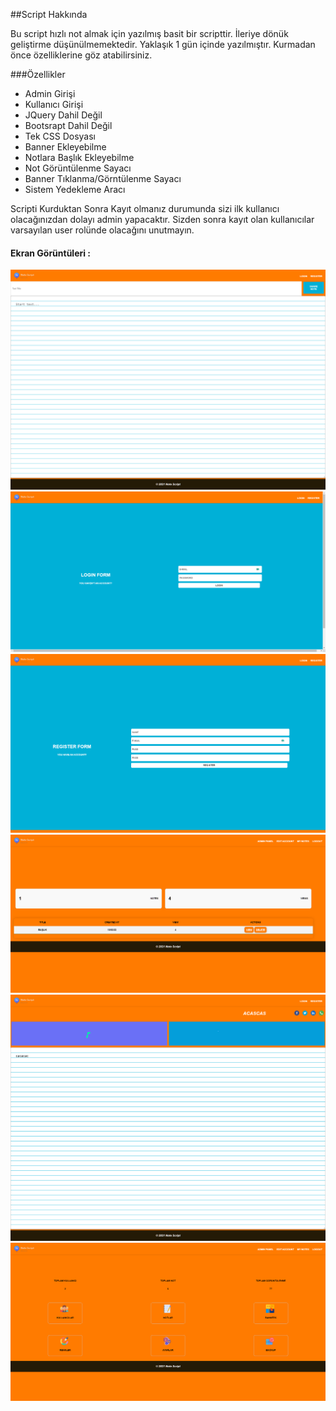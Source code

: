 ##Script Hakkında

<p>Bu script hızlı not almak için yazılmış basit bir scripttir. İleriye dönük geliştirme düşünülmemektedir. Yaklaşık 1 gün içinde yazılmıştır.
Kurmadan önce özelliklerine göz atabilirsiniz.</p>

###Özellikler

- Admin Girişi
- Kullanıcı Girişi
- JQuery Dahil Değil
- Bootsrapt Dahil Değil
- Tek CSS Dosyası
- Banner Ekleyebilme
- Notlara Başlık Ekleyebilme
- Not Görüntülenme Sayacı
- Banner Tıklanma/Görntülenme Sayacı
- Sistem Yedekleme Aracı

 Scripti Kurduktan Sonra Kayıt olmanız durumunda sizi ilk kullanıcı olacağınızdan dolayı admin yapacaktır. Sizden sonra kayıt olan kullanıcılar varsayılan user rolünde olacağını unutmayın.
 
#### Ekran Görüntüleri : 

![Home](ss/home.png)
![login](ss/login.png)
![register](ss/register.png)
![user-dah](ss/user-dah.png)
![note-view](ss/note-view.png)
![admin-dash](ss/admin-dash.png)

